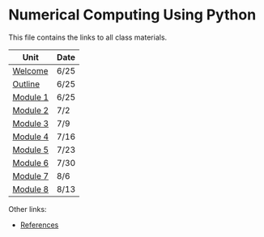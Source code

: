 # Numerical Computing Using Python

This file contains the links to all class materials.

| Unit                        | Date |
|-----------------------------|------|
| [Welcome](src/welcome.md)   | 6/25 |
| [Outline](src/outline.md)   | 6/25 |
| [Module 1](src/01/index.md) | 6/25 |
| [Module 2](src/02/index.md) | 7/2  |
| [Module 3](src/03/index.md) | 7/9  |
| [Module 4](src/04/index.md) | 7/16 |
| [Module 5](src/05/index.md) | 7/23 |
| [Module 6](src/06/index.md) | 7/30 |
| [Module 7](src/07/index.md) | 8/6  |
| [Module 8](src/08/index.md) | 8/13 |

Other links:
- [References](src/ref.md)
